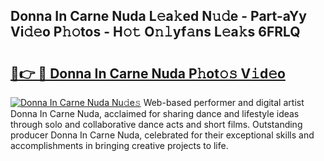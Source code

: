 ## Donna In Carne Nuda L𝚎a𝚔ed N𝚞𝚍e - Part-aYy Vi𝚍𝚎o P𝚑𝚘tos - H𝚘𝚝 O𝚗𝚕yf𝚊ns L𝚎a𝚔s 6FRLQ

# <h2><a href="http://kf3g5vl.oniu.top/?m=Donna+In+Carne+Nuda">🔗👉 🔴 Donna In Carne Nuda P𝚑ot𝚘𝚜 V𝚒d𝚎o</a></h2>

[![Donna In Carne Nuda Nu𝚍e𝚜](https://i.imgur.com/0qMVB7G.gif)](http://kf3g5vl.oniu.top/?m=Donna+In+Carne+Nuda)
Web-based performer and digital artist Donna In Carne Nuda, acclaimed for sharing dance and lifestyle ideas through solo and collaborative dance acts and short films. Outstanding producer Donna In Carne Nuda, celebrated for their exceptional skills and accomplishments in bringing creative projects to life.  
